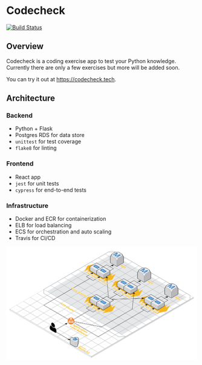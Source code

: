 # Codecheck
[![Build Status](https://travis-ci.org/marcdown/codecheck.svg?branch=master)](https://travis-ci.org/marcdown/codecheck)

## Overview
Codecheck is a coding exercise app to test your Python knowledge. Currently there are only a few exercises but more will be added soon.

You can try it out at https://codecheck.tech.

## Architecture
### Backend
* Python + Flask
* Postgres RDS for data store
* `unittest` for test coverage
* `flake8` for linting

### Frontend
* React app
* `jest` for unit tests
* `cypress` for end-to-end tests

### Infrastructure
* Docker and ECR for containerization
* ELB for load balancing
* ECS for orchestration and auto scaling
* Travis for CI/CD

[![Codecheck architecture](img/codecheck-architecture.png)](https://raw.githubusercontent.com/marcdown/codecheck/master/img/codecheck-architecture.png)